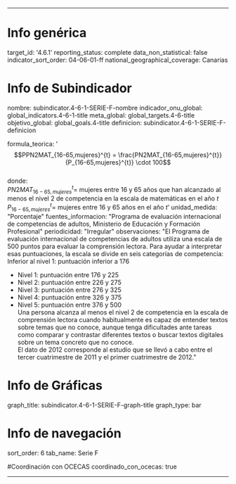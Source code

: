 ---

# Info genérica
target_id: '4.6.1'
reporting_status: complete
data_non_statistical: false
indicator_sort_order: 04-06-01-ff
national_geographical_coverage: Canarias

# Info de Subindicador
nombre: subindicator.4-6-1-SERIE-F-nombre
indicador_onu_global: global_indicators.4-6-1-title
meta_global: global_targets.4-6-title
objetivo_global: global_goals.4-title
definicion: subindicator.4-6-1-SERIE-F-definicion

formula_teorica: '$$PPN2MAT_{16-65,mujeres}^{t} = \frac{PN2MAT_{16-65,mujeres}^{t}}{P_{16-65,mujeres}^{t}} \cdot 100$$ <br>
donde: <br>
$PN2MAT_{16-65,mujeres}^{t} =$ mujeres entre 16 y 65 años que han alcanzado al menos el nivel 2 de competencia en la escala de matemáticas en el año $t$ <br>
$P_{16-65,mujeres}^{t} =$ mujeres entre 16 y 65 años en el año $t$'
unidad_medida: "Porcentaje"
fuentes_informacion: "Programa de evaluación internacional de competencias de adultos, Ministerio de Educación y Formación Profesional"
periodicidad: "Irregular"
observaciones: "El Programa de evaluación internacional de competencias de adultos utiliza una escala de 500 puntos para evaluar la comprensión lectora. Para
ayudar a interpretar esas puntuaciones, la escala se divide en seis categorías de competencia:<br>
Inferior al nivel 1: puntuación inferior a 176<br>
- Nivel 1: puntuación entre 176 y 225<br>
- Nivel 2: puntuación entre 226 y 275<br>
- Nivel 3: puntuación entre 276 y 325<br>
- Nivel 4: puntuación entre 326 y 375<br>
- Nivel 5: puntuación entre 376 y 500<br>
Una persona alcanza al menos el nivel 2 de competencia en la escala de comprensión lectora cuando habitualmente es capaz de entender textos
sobre temas que no conoce, aunque tenga dificultades ante tareas como comparar y contrastar diferentes textos o buscar textos digitales sobre
un tema concreto que no conoce.<br>
El dato de 2012 corresponde al estudio que se llevó a cabo entre el tercer cuatrimestre de 2011 y el primer cuatrimestre de 2012."

# Info de Gráficas
graph_title: subindicator.4-6-1-SERIE-F-graph-title
graph_type: bar

# Info de navegación
sort_order: 6
tab_name: Serie F

#Coordinación con OCECAS
coordinado_con_ocecas: true

---